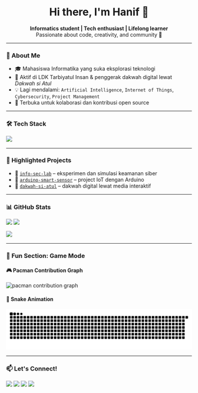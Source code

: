 <h1 align="center">Hi there, I'm Hanif 👋</h1>

<p align="center">
  <b>Informatics student | Tech enthusiast | Lifelong learner</b><br>
  Passionate about code, creativity, and community 🌱
</p>

---

### 🧠 About Me
- 🎓 Mahasiswa Informatika yang suka eksplorasi teknologi
- 🕌 Aktif di LDK Tarbiyatul Insan & penggerak dakwah digital lewat _Dakwah si Atul_
- 💡 Lagi mendalami: `Artificial Intelligence`, `Internet of Things`, `Cybersecurity`, `Project Management`
- 🤝 Terbuka untuk kolaborasi dan kontribusi open source

---

### 🛠 Tech Stack
<p align="left">
  <img src="https://skillicons.dev/icons?i=py,js,html,css,tailwind,react,nodejs,arduino,vscode,git,github" />
</p>

---

### 🚀 Highlighted Projects
- 🔐 [`info-sec-lab`](https://github.com/luqmanaru/info-sec-lab) – eksperimen dan simulasi keamanan siber
- 🤖 [`arduino-smart-sensor`](https://github.com/luqmanaru/arduino-smart-sensor) – project IoT dengan Arduino
- 🧕 [`dakwah-si-atul`](https://github.com/luqmanaru/dakwah-si-atul) – dakwah digital lewat media interaktif

---

### 📊 GitHub Stats
<p align="left">
  <img src="https://github-readme-stats.vercel.app/api?username=luqmanaru&show_icons=true&theme=tokyonight" width="48%" />
  <img src="https://github-readme-streak-stats.herokuapp.com?user=luqmanaru&theme=tokyonight" width="48%" />
</p>

<p align="left">
  <img src="https://github-readme-stats.vercel.app/api/top-langs/?username=luqmanaru&layout=compact&theme=tokyonight" width="48%" />
</p>

---

### 🧩 Fun Section: Game Mode

#### 🎮 Pacman Contribution Graph

<picture>
  <source media="(prefers-color-scheme: dark)" srcset="https://raw.githubusercontent.com/luqmanaru/luqmanaru/output/pacman-contribution-graph-dark.svg">
  <source media="(prefers-color-scheme: light)" srcset="https://raw.githubusercontent.com/luqmanaru/luqmanaru/output/pacman-contribution-graph.svg">
  <img alt="pacman contribution graph" src="https://raw.githubusercontent.com/luqmanaru/luqmanaru/output/pacman-contribution-graph.svg">
</picture>

#### 🐍 Snake Animation

<img src="https://raw.githubusercontent.com/luqmanaru/luqmanaru/output/snake.svg" alt="Snake animation" />

---

### 📫 Let's Connect!
<p align="left">
  <a href="mailto:hanif@example.com"><img src="https://img.shields.io/badge/email-%23D14836.svg?&style=for-the-badge&logo=gmail&logoColor=white"/></a>
  <a href="https://linkedin.com/in/yourusername"><img src="https://img.shields.io/badge/linkedin-%230077B5.svg?&style=for-the-badge&logo=linkedin&logoColor=white"/></a>
  <a href="https://instagram.com/yourusername"><img src="https://img.shields.io/badge/instagram-%23E4405F.svg?&style=for-the-badge&logo=instagram&logoColor=white"/></a>
  <a href="https://github.com/luqmanaru"><img src="https://img.shields.io/badge/github-%23121011.svg?&style=for-the-badge&logo=github&logoColor=white"/></a>
</p>
